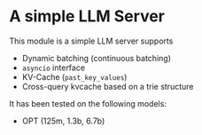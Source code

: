 # A simple LLM Server

This module is a simple LLM server supports

 * Dynamic batching (continuous batching)
 * `asyncio` interface
 * KV-Cache (`past_key_values`)
 * Cross-query kvcache based on a trie structure

It has been tested on the following models:

 * OPT (125m, 1.3b, 6.7b)